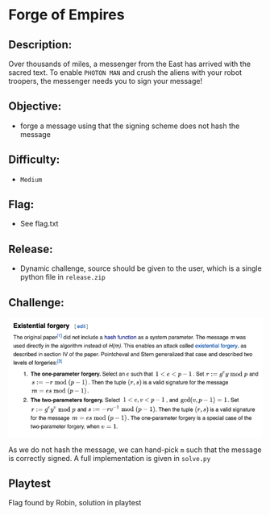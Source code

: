 # Forge of Empires

## Description:
Over thousands of miles, a messenger from the East has arrived with the sacred text. To enable `PHOTON MAN` and crush the aliens with your robot troopers, the messenger needs you to sign your message!

## Objective:
* forge a message using that the signing scheme does not hash the message

## Difficulty:
* `Medium`

## Flag:
* See flag.txt

## Release:
* Dynamic challenge, source should be given to the user, which is a single python file in `release.zip`

## Challenge:

![description of solution](https://github.com/cryptohack/Cyber-Apocalypse-CTF-2021/blob/981b6a5e863810699b129233c5746f2ffa0df712/%5BMedium%5D%20Forge%20of%20Empires/Screenshot%202021-04-11%20at%2012.52.01%20pm.png)

As we do not hash the message, we can hand-pick `m` such that the message is correctly signed. A full implementation is given in `solve.py`

## Playtest

Flag found by Robin, solution in playtest
